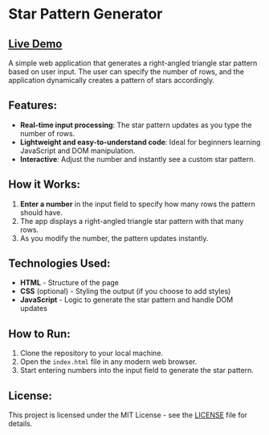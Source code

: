 # Star Pattern Generator

## [Live Demo](https://dinethpansiluw.github.io/Star-Pattern-Generator/)

A simple web application that generates a right-angled triangle star pattern based on user input. The user can specify the number of rows, and the application dynamically creates a pattern of stars accordingly.

## Features:
- **Real-time input processing**: The star pattern updates as you type the number of rows.
- **Lightweight and easy-to-understand code**: Ideal for beginners learning JavaScript and DOM manipulation.
- **Interactive**: Adjust the number and instantly see a custom star pattern.

## How it Works:
1. **Enter a number** in the input field to specify how many rows the pattern should have.
2. The app displays a right-angled triangle star pattern with that many rows.
3. As you modify the number, the pattern updates instantly.

## Technologies Used:
- **HTML** - Structure of the page
- **CSS** (optional) - Styling the output (if you choose to add styles)
- **JavaScript** - Logic to generate the star pattern and handle DOM updates

## How to Run:
1. Clone the repository to your local machine.
2. Open the `index.html` file in any modern web browser.
3. Start entering numbers into the input field to generate the star pattern.

## License:
This project is licensed under the MIT License - see the [LICENSE](LICENSE) file for details.
